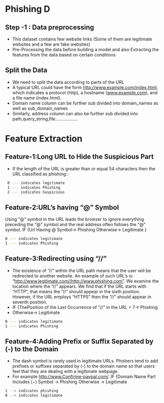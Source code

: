 # Phishing D
## Step -1 : Data preprocessing
- This dataset contains few website links (Some of them are legitimate websites and a few are fake websites)
- Pre-Processing the data before building a model and also Extracting the features from the data based on certain conditions

## Split the Data
- We need to split the data according to parts of the URL
- A typical URL could have the form http://www.example.com/index.html, which indicates a protocol (http), a hostname (www.example.com), and a file name (index.html).
- Domain name column can be further sub divided into domain_names as well as sub_domain_names
- Similarly, address column can also be further sub divided into path,query_string,file..................

# Feature Extraction
## Feature-1:Long URL to Hide the Suspicious Part
- If the length of the URL is greater than or equal 54 characters then the URL classified as phishing::
```sh
 0 --- indicates legitimate
 1 --- indicates Phishing
 2 --- indicates Suspicious
 ```
## Feature-2:URL’s having “@” Symbol
Using “@” symbol in the URL leads the browser to ignore everything preceding the “@” symbol and the real address often follows the “@” symbol.
IF {Url Having @ Symbol→ Phishing Otherwise→ Legitimate }
```sh
0 --- indicates legitimate
1 --- indicates Phishing 
```
## Feature-3:Redirecting using “//”
- The existence of “//” within the URL path means that the user will be redirected to another website. An example of such URL’s is: “http://www.legitimate.com//http://www.phishing.com”. We examine the location where the “//” appears. We find that if the URL starts with “HTTP”, that means the “//” should appear in the sixth position. However, if the URL employs “HTTPS” then the “//” should appear in seventh position.
- IF {ThePosition of the Last Occurrence of "//" in the URL > 7→ Phishing
- Otherwise→ Legitimate
```sh
0 --- indicates legitimate
1 --- indicates Phishing 
```

## Feature-4:Adding Prefix or Suffix Separated by (-) to the Domain
- The dash symbol is rarely used in legitimate URLs. Phishers tend to add prefixes or suffixes separated by (-) to the domain name so that users feel that they are dealing with a legitimate webpage.
- For example http://www.Confirme-paypal.com/.
IF {Domain Name Part Includes (−) Symbol → Phishing
Otherwise → Legitimate
```sh
1 --> indicates phishing
0 --> indicates legitimate
```





